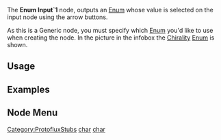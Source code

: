 <languages></languages> <translate>

The **Enum Input\`1** node, outputs an
[Enum](:Category:Enums "wikilink") whose value is selected on the input
node using the arrow buttons.

As this is a Generic node, you must specify which
[Enum](:Category:Enums "wikilink") you'd like to use when creating the
node. In the picture in the infobox the
[Chirality](Chirality "wikilink") [Enum](:Category:Enums "wikilink") is
shown.

## Usage

## Examples

## Node Menu

</translate>

[Category:ProtofluxStubs](Category:ProtofluxStubs "wikilink")
[char](Category:Protoflux{{#translation:}} "wikilink")
[char](Category:Protoflux:Input{{#translation:}} "wikilink")